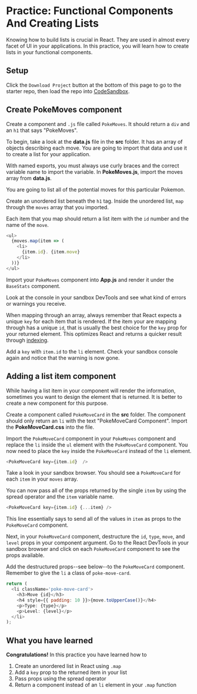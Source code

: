 # Practice: Functional Components And Creating Lists

Knowing how to build lists is crucial in React. They are used in almost every
facet of UI in your applications. In this practice, you will learn how to create
lists in your functional components.

## Setup

Click the `Download Project` button at the bottom of this page to go to the
starter repo, then load the repo into [CodeSandbox].

## Create PokeMoves component

Create a component and `.js` file called `PokeMoves`. It should return a
`div` and an `h1` that says "PokeMoves".

To begin, take a look at the __data.js__ file in the __src__ folder. It has an
array of objects describing each move. You are going to import that data and use
it to create a list for your application.

With named exports, you must always use curly braces and the correct variable
name to import the variable. In __PokeMoves.js__, import the moves array from
__data.js__.

You are going to list all of the potential moves for this particular Pokemon.

Create an unordered list beneath the `h1` tag. Inside the unordered list, `map`
through the `moves` array that you imported.

Each item that you map should return a list item with the `id` number and the
name of the `move`.

```js
<ul>
  {moves.map(item => (
    <li>
      {item.id}. {item.move}
    </li>
  ))}
</ul>
```

Import your `PokeMoves` component into __App.js__ and render it under the
 `BaseStats` component.

Look at the console in your sandbox DevTools and see what kind of errors or
warnings you receive.

When mapping through an array, always remember that React expects a unique
`key` for each item that is rendered. If the item your are mapping through
has a unique `id`, that is usually the best choice for the `key` prop for your
returned element. This optimizes React and returns a quicker result through
[indexing][keys-and-lists].

Add a `key` with `item.id` to the `li` element. Check your sandbox console again
and notice that the warning is now gone.

## Adding a list item component

While having a list item in your component will render the information,
sometimes you want to design the element that is returned. It is better to
create a new component for this purpose.

Create a component called `PokeMoveCard` in the __src__ folder. The component
should only return an `li` with the text "PokeMoveCard Component". Import the
__PokeMoveCard.css__ into the file.

Import the `PokeMoveCard` component in your `PokeMoves` component and
replace the `li` inside the `ul` element with the `PokeMoveCard` component.
You now need to place the `key` inside the `PokeMoveCard` instead of the `li`
element.

```js
<PokeMoveCard key={item.id}  />
```

Take a look in your sandbox browser. You should see a `PokeMoveCard` for each
`item` in your `moves` array.

You can now pass all of the props returned by the single `item` by using the
spread operator and the `item` variable name.

```js
<PokeMoveCard key={item.id} {...item} />
```

This line essentially says to send all of the values in `item` as props to the
`PokeMoveCard` component.

Next, in your `PokeMoveCard` component, destructure the `id`, `type`, `move`,
and `level` props in your component argument. Go to the React DevTools in your
sandbox browser and click on each `PokeMoveCard` component to see the props
available.

Add the destructured props--see below--to the `PokeMoveCard` component. Remember
to give the `li` a class of `poke-move-card`.

```js
return (
  <li className='poke-move-card'>
    <h3>Move {id}</h3>
    <h4 style={{ padding: 10 }}>{move.toUpperCase()}</h4>
    <p>Type: {type}</p>
    <p>Level: {level}</p>
  </li>
);
```

## What you have learned

**Congratulations!** In this practice you have learned how to

1. Create an unordered list in React using `.map`
2. Add a `key` prop to the returned item in your list
3. Pass props using the spread operator
4. Return a component instead of an `li` element in your `.map` function

[CodeSandbox]: https://codesandbox.io
[keys-and-lists]: https://beta.reactjs.org/learn/rendering-lists#keeping-list-items-in-order-with-key
